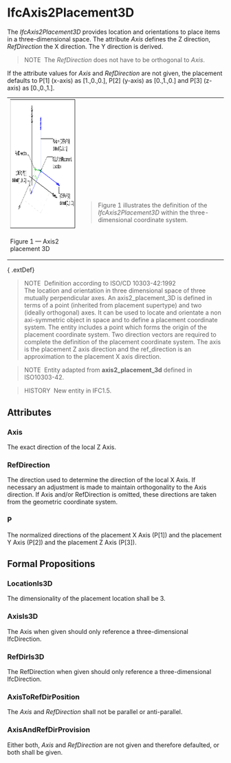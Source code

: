 # IfcAxis2Placement3D

The _IfcAxis2Placement3D_ provides location and orientations to place items in a three-dimensional space. The attribute _Axis_ defines the Z direction, _RefDirection_ the X direction. The Y direction is derived.

> NOTE&nbsp; The _RefDirection_ does not have to be orthogonal to _Axis_.

If the attribute values for _Axis_ and _RefDirection_ are not given, the placement defaults to P[1] (x-axis) as [1.,0.,0.], P[2] (y-axis) as [0.,1.,0.] and P[3] (z-axis) as [0.,0.,1.].

<table>
      <tr>
        <td>
          <img src="../../../../figures/ifcaxis2placement3d-layout1.gif" alt="axis2 placement 2D" border="0" height="300" width="400">
        </td>
        <td style="vertical-align:bottom">
          <blockquote class="note">
            Figure 1 illustrates the definition of the
            <em>IfcAxis2Placement3D</em> within the three-dimensional
            coordinate system.
          </blockquote>
        </td>
      </tr>
      <tr>
        <td>
          <p class="figure">Figure 1 &mdash; Axis2 placement 3D</p>
        </td>
        <td>
          &nbsp;
        </td>
      </tr>
    </table>

{ .extDef}
> NOTE&nbsp; Definition according to ISO/CD 10303-42:1992  
> The location and orientation in three dimensional space of three mutually perpendicular axes. An axis2_placement_3D is defined in terms of a point (inherited from placement supertype) and two (ideally orthogonal) axes. It can be used to locate and orientate a non axi-symmetric object in space and to define a placement coordinate system. The entity includes a point which forms the origin of the placement coordinate system. Two direction vectors are required to complete the definition of the placement coordinate system. The axis is the placement Z axis direction and the ref_direction is an approximation to the placement X axis direction.

> NOTE&nbsp; Entity adapted from **axis2_placement_3d** defined in ISO10303-42.

> HISTORY&nbsp; New entity in IFC1.5.

## Attributes

### Axis
The exact direction of the local Z Axis.

### RefDirection
The direction used to determine the direction of the local X Axis. If necessary an adjustment is made to maintain orthogonality to the Axis direction. If Axis and/or RefDirection is omitted, these directions are taken from the geometric coordinate system.

### P
The normalized directions of the placement X Axis (P[1]) and the placement Y Axis (P[2]) and the placement Z Axis (P[3]).

## Formal Propositions

### LocationIs3D
The dimensionality of the placement location shall be 3.

### AxisIs3D
The Axis when given should only reference a three-dimensional IfcDirection.

### RefDirIs3D
The RefDirection when given should only reference a three-dimensional IfcDirection.

### AxisToRefDirPosition
The _Axis_ and _RefDirection_ shall not be parallel or anti-parallel.

### AxisAndRefDirProvision
Either both, _Axis_ and _RefDirection_ are not given and therefore defaulted, or both shall be given.
